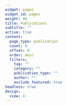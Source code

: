 ```yaml
---
widget: pages
widget_id: pages
weight: 90
title: Publications
subtitle: ""
active: true
content:
  page_type: publication
  count: 0
  offset: 0
  order: desc
  filters:
    tag: ""
    category: ""
    publication_type: ""
    author: ""
    exclude_featured: true
headless: true
design:
  view: 4
---
```

